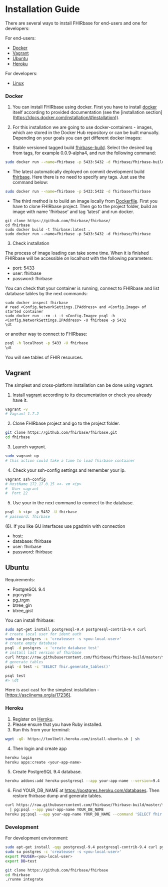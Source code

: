 # Installation Guide

There are several ways to install FHIRbase for end-users and one for developers:

For end-users:

- [Docker](#docker)
- [Vagrant](#vagrant)
- [Ubuntu](#ubuntu)
- [Heroku](#heroku)

For developers:

- [Linux](#development)


### Docker

1.  You can install FHIRbase using docker. First you have to install [docker](https://www.docker.com/) itself according to provided documentation (see the [installation section] (https://docs.docker.com/installation/#installation)).

2.  For this installation we are going to use docker-containers - images, which are stored in the Docker Hub repository or can be built manually. Depending on your goals you can get different docker images:

  * Stable versioned tagged build [fhirbase-build](https://registry.hub.docker.com/u/fhirbase/fhirbase-build). Select the     desired tag from tags, for example 0.0.9-alpha4, and run the following command:

  ```bash
  sudo docker run --name=fhirbase -p 5433:5432 -d fhirbase/fhirbase-build:0.0.9-alpha4
  ```

  * The latest automatically deployed on commit development build [fhirbase](https://registry.hub.docker.com/u/fhirbase/fhirbase). Here there is no need to specify any tags. Just use the command below:

  ```bash
  sudo docker run --name=fhirbase -p 5433:5432 -d fhirbase/fhirbase
  ```
  
  * The third method is to build an image locally from [Dockerfile](https://github.com/fhirbase/fhirbase/blob/master/Dockerfile). First you have to clone FHIRbase project. Then go to the project folder, build an image with name 'fhirbase' and tag 'latest' and run docker.

  ```
  git clone https://github.com/fhirbase/fhirbase/
  cd fhirbase
  sudo docker build -t fhirbase:latest .
  sudo docker run --name=fhirbase -p 5433:5432 -d fhirbase/fhirbase
  ```

3. Check installation

  The process of image loading can take some time. When it is finished FHIRbase will be accessible on localhost with the   following parameters:
  - port: 5433 
  - user: fhirbase 
  - password: fhirbase

  You can check that your container is running, connect to FHIRbase and list database tables by the next commands:
  
  ```
  sudo docker inspect fhirbase
  # read <Config.NetworkSettings.IPAddress> and <Config.Image> of started container
  sudo docker run --rm -i -t <Config.Image> psql -h <Config.NetworkSettings.IPAddress> -U fhirbase -p 5432
  \dt
  ```

  or another way to connect to FHIRbase:

  ```bash
psql -h localhost -p 5433 -U fhirbase
\dt
```
  You will see tables of FHIR resources.

## Vagrant

The simplest and cross-platform installation can be done using vagrant.

1. Install [vagrant](http://www.vagrantup.com/downloads) according to its documentation or check you already have it.

  ```bash
vagrant -v
# Vagrant 1.7.2
```

2. Clone FHIRbase project and go to the project folder.

  ```bash
git clone https://github.com/fhirbase/fhirbase.git
cd fhirbase
```

3. Launch vagrant.

  ```bash
sudo vagrant up
# this action could take a time to load fhirbase container
```

4. Check your ssh-config settings and remember your ip.

  ```bash
vagrant ssh-config
# HostName 172.17.0.15 <<- vm <ip>
#  User vagrant
#  Port 22
```

5. Use your <ip> in the next command to connect to the database.

  ```bash 
psql -h <ip> -p 5432 -U fhirbase
# password: fhirbase
```

(6). If you like GU interfaces use pgadmin with connection
* host: <ip>
* database: fhirbase
* user: fhirbase
* password: fhirbase


## Ubuntu

Requirements:
* PostgreSQL 9.4
* pgcrypto
* pg_trgm
* btree_gin
* btree_gist

You can install fhirbase:

```bash
sudo apt-get install postgresql-9.4 postgresql-contrib-9.4 curl
# create local user for ident auth
sudo su postgres -c 'createuser -s <you-local-user>'
# create empty database
psql -d postgres -c 'create database test'
# install last version of fhirbase
curl https://raw.githubusercontent.com/fhirbase/fhirbase-build/master/fhirbase.sql | psql -d test
# generate tables
psql -d test -c 'SELECT fhir.generate_tables()'

psql test
#> \dt
```

Here is asci cast for the simplest installation - [https://asciinema.org/a/17236].

### Heroku

1. Register on [Heroku](https://heroku.com).
2. Please ensure that you have Ruby installed.
3. Run this from your terminal:

```bash
wget -qO- https://toolbelt.heroku.com/install-ubuntu.sh | sh
```
4. Then login and create app

```sh
heroku login
heroku apps:create <your-app-name>
```
5. Create PostgreSQL 9.4 database.

```sh
heroku addons:add heroku-postgresql --app your-app-name --version=9.4
```
6. Find YOUR_DB_NAME at https://postgres.heroku.com/databases. Then restore fhirbase dump and generate tables.

```sh
curl https://raw.githubusercontent.com/fhirbase/fhirbase-build/master/fhirbase.sql \
  | pg:psql --app your-app-name YOUR_DB_NAME
heroku pg:psql --app your-app-name YOUR_DB_NAME --command 'SELECT fhir.generate_tables()'
```

### Development

For development environment:

```bash
sudo apt-get install -qqy postgresql-9.4 postgresql-contrib-9.4 curl python
sudo su postgres -c 'createuser -s <you-local-user>'
export PGUSER=<you-local-user>
export DB=test

git clone https://github.com/fhirbase/fhirbase
cd fhirbase
./runme integrate
```
